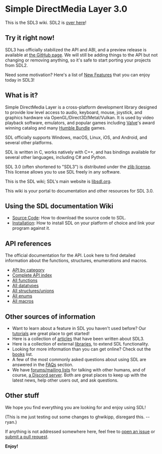 # Simple DirectMedia Layer 3.0

This is the SDL3 wiki. SDL2 is [over here](/SDL2)!

## Try it right now!

SDL3 has officially stabilized the API and ABI, and a preview release is available at
[the GitHub page](https://github.com/libsdl-org/SDL/releases/tag/preview-3.1.3).
We will still be adding things to the API but not changing or removing anything, so it's
safe to start porting your projects from SDL2.

Need some motivation? Here's a list of [New Features](NewFeatures) that you can
enjoy today in SDL3!

## What is it?

Simple DirectMedia Layer is a cross-platform development library designed to
provide low level access to audio, keyboard, mouse, joystick, and graphics
hardware via OpenGL/Direct3D/Metal/Vulkan. It is used by video playback
software, emulators, and popular games including
[Valve](https://valvesoftware.com)'s award winning catalog and many
[Humble Bundle](https://www.humblebundle.com) games.

SDL officially supports Windows, macOS, Linux, iOS, and Android, and several
other platforms.

SDL is written in C, works natively with C++, and has bindings available for
several other languages, including C# and Python.

SDL 3.0 (often shortened to "SDL3") is distributed under the
[zlib license](https://www.libsdl.org/license.php). This license allows you
to use SDL freely in any software.

This is the SDL wiki; SDL's main website is [libsdl.org](https://libsdl.org/).

This wiki is your portal to documentation and other resources for SDL 3.0.

## Using the SDL documentation Wiki

- [Source Code](SourceCode): How to download the source code to SDL.
- [Installation](Installation): How to install SDL on your platform of choice
  and link your program against it.

## API references

The official documentation for the API.  Look here to find detailed
information about the functions, structures, enumerations and macros.

- [API by category](APIByCategory)
- [Complete API index](CategoryAPI)
- [All functions](CategoryAPIFunction)
- [All datatypes](CategoryAPIDatatype)
- [All structures/unions](CategoryAPIStruct)
- [All enums](CategoryAPIEnum)
- [All macros](CategoryAPIMacro)

## Other sources of information

- Want to learn about a feature in SDL you haven't used before?
  Our [tutorials](Tutorials) are great place to get started!
- Here is a collection of [articles](Articles) that have been written
  about SDL3.
- Here is a collection of external [libraries](Libraries), to extend SDL
  functionality.
- Looking for more information than you can get online?
  Check out the [books](Books) list.
- A few of the most commonly asked questions about using SDL are answered
  in the [FAQs](FAQs) section.
- We have [forums/mailing lists](https://discourse.libsdl.org/) for talking
  with other humans, and of course,
  [a Discord server](https://discord.gg/BwpFGBWsv8). Both are great places
  to keep up with the latest news, help other users out, and ask questions.

## Other stuff

We hope you find everything you are looking for and enjoy using SDL!


(This is me just testing out some changes to ghwikipp, disregard this.  --ryan.)


If anything is not addressed somewhere here, feel free to
[open an issue](https://github.com/libsdl-org/SDL/issues) or
[submit a pull request](https://github.com/libsdl-org/SDL/pulls).

**Enjoy!**



